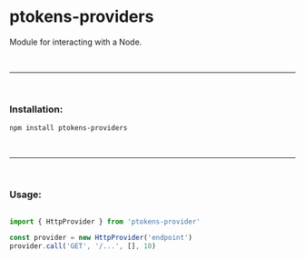 # ptokens-providers

Module for interacting with a Node.

&nbsp;

***

&nbsp;

### Installation:

```
npm install ptokens-providers
```

&nbsp;

***

&nbsp;

### Usage:

```js

import { HttpProvider } from 'ptokens-provider'

const provider = new HttpProvider('endpoint')
provider.call('GET', '/...', [], 10)
```